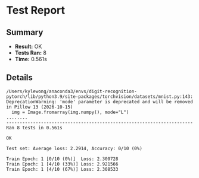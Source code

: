 # Test Report

## Summary

- **Result:** OK
- **Tests Ran:** 8
- **Time:** 0.561s

## Details

```
/Users/kylewong/anaconda3/envs/digit-recognition-pytorch/lib/python3.9/site-packages/torchvision/datasets/mnist.py:143: DeprecationWarning: 'mode' parameter is deprecated and will be removed in Pillow 13 (2026-10-15)
  img = Image.fromarray(img.numpy(), mode="L")
........
----------------------------------------------------------------------
Ran 8 tests in 0.561s

OK

Test set: Average loss: 2.2914, Accuracy: 0/10 (0%)

Train Epoch: 1 [0/10 (0%)]	Loss: 2.300728
Train Epoch: 1 [4/10 (33%)]	Loss: 2.921566
Train Epoch: 1 [4/10 (67%)]	Loss: 2.308533

```